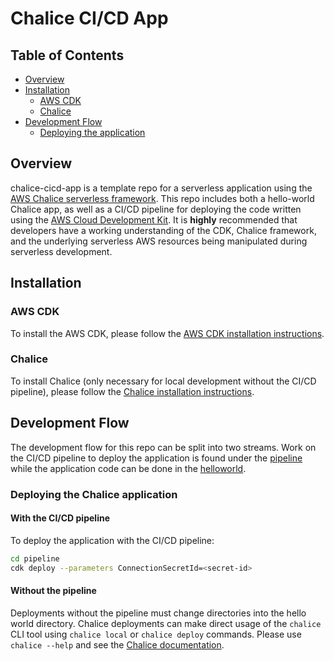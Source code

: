 Chalice CI/CD App
=================
## Table of Contents
- [Overview](#overview)
- [Installation](#installation)
    - [AWS CDK](#aws-cdk)
    - [Chalice](#chalice)
- [Development Flow](#development-flow)
    - [Deploying the application](#deploying-the-chalice-application)

## Overview
chalice-cicd-app is a template repo for a serverless application using the [AWS Chalice serverless framework](https://aws.github.io/chalice/index.html#). This repo includes both a hello-world Chalice app, as well as a CI/CD pipeline for deploying the code written using the [AWS Cloud Development Kit](https://aws.amazon.com/cdk/). It is **highly** recommended that developers have a working understanding of the CDK, Chalice framework, and the underlying serverless AWS resources being manipulated during serverless development.

## Installation

### AWS CDK
To install the AWS CDK, please follow the [AWS CDK installation instructions](https://docs.aws.amazon.com/cdk/latest/guide/getting_started.html#getting_started_install).

### Chalice
To install Chalice (only necessary for local development without the CI/CD pipeline), please follow the [Chalice installation instructions](https://aws.github.io/chalice/quickstart.html).

## Development Flow
The development flow for this repo can be split into two streams. Work on the CI/CD pipeline to deploy the application is found under the [pipeline](https://github.com/folksgl/chalice-cicd-app/pipeline) while the application code can be done in the [helloworld](https://github.com/folksgl/chalice-cicd-app/helloworld).

### Deploying the Chalice application
#### With the CI/CD pipeline
To deploy the application with the CI/CD pipeline:
```sh
cd pipeline
cdk deploy --parameters ConnectionSecretId=<secret-id>
```
#### Without the pipeline
Deployments without the pipeline must change directories into the hello world directory. Chalice deployments can make direct usage of the `chalice` CLI tool
using `chalice local` or `chalice deploy` commands. Please use `chalice --help` and see the [Chalice documentation](https://aws.github.io/chalice/index.html).
